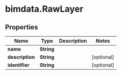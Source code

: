 # bimdata.RawLayer

## Properties

Name | Type | Description | Notes
------------ | ------------- | ------------- | -------------
**name** | **String** |  | 
**description** | **String** |  | [optional] 
**identifier** | **String** |  | [optional] 


